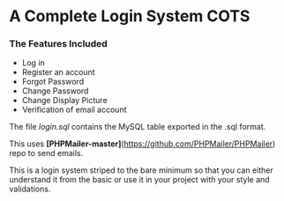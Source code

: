 # A Complete Login System COTS

### The Features Included

- Log in
- Register an account
- Forgot Password
- Change Password
- Change Display Picture
- Verification of email account

The file *login.sql* contains the MySQL table exported in the .sql format.

This uses **[PHPMailer-master]**(https://github.com/PHPMailer/PHPMailer) repo to send emails.

This is a login system striped to the bare minimum so that you can either understand it from the basic or use it in your project with your style and validations.

